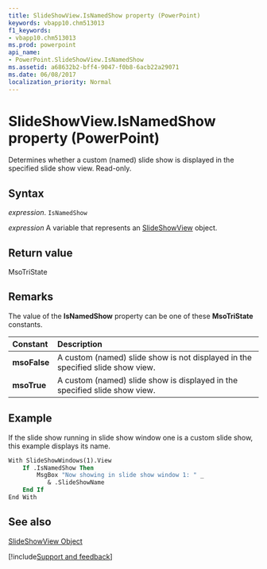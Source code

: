 ```yaml
---
title: SlideShowView.IsNamedShow property (PowerPoint)
keywords: vbapp10.chm513013
f1_keywords:
- vbapp10.chm513013
ms.prod: powerpoint
api_name:
- PowerPoint.SlideShowView.IsNamedShow
ms.assetid: a68632b2-bff4-9047-f0b8-6acb22a29071
ms.date: 06/08/2017
localization_priority: Normal
---
```



# SlideShowView.IsNamedShow property (PowerPoint)

Determines whether a custom (named) slide show is displayed in the specified slide show view. Read-only.


## Syntax

_expression_. `IsNamedShow`

_expression_ A variable that represents an [SlideShowView](PowerPoint.SlideShowView.md) object.


## Return value

MsoTriState


## Remarks

The value of the  **IsNamedShow** property can be one of these **MsoTriState** constants.



|Constant|Description|
|:-----|:-----|
|**msoFalse**|A custom (named) slide show is not displayed in the specified slide show view.|
|**msoTrue**| A custom (named) slide show is displayed in the specified slide show view.|

## Example

If the slide show running in slide show window one is a custom slide show, this example displays its name.


```vb
With SlideShowWindows(1).View
    If .IsNamedShow Then
        MsgBox "Now showing in slide show window 1: " _
           & .SlideShowName
    End If
End With
```


## See also


[SlideShowView Object](PowerPoint.SlideShowView.md)

[!include[Support and feedback](~/includes/feedback-boilerplate.md)]
